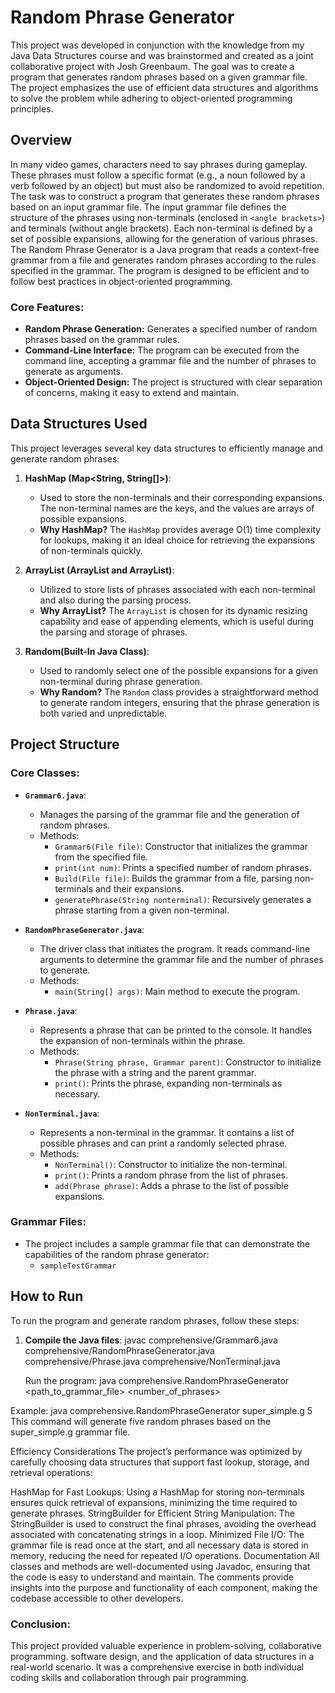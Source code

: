 # Random Phrase Generator

This project was developed in conjunction with the knowledge from my Java Data Structures course and was brainstormed and created as a joint collaborative project with Josh Greenbaum. The goal was to create a program that generates random phrases based on a given grammar file. The project emphasizes the use of efficient data structures and algorithms to solve the problem while adhering to object-oriented programming principles.

## Overview
In many video games, characters need to say phrases during gameplay. These phrases must follow a specific format (e.g., a noun followed by a verb followed by an object) but must also be randomized to avoid repetition. The task was to construct a program that generates these random phrases based on an input grammar file.
The input grammar file defines the structure of the phrases using non-terminals (enclosed in `<angle brackets>`) and terminals (without angle brackets). Each non-terminal is defined by a set of possible expansions, allowing for the generation of various phrases.
The Random Phrase Generator is a Java program that reads a context-free grammar from a file and generates random phrases according to the rules specified in the grammar. The program is designed to be efficient and to follow best practices in object-oriented programming.

### Core Features:
- **Random Phrase Generation:** Generates a specified number of random phrases based on the grammar rules.
- **Command-Line Interface:** The program can be executed from the command line, accepting a grammar file and the number of phrases to generate as arguments.
- **Object-Oriented Design:** The project is structured with clear separation of concerns, making it easy to extend and maintain.

## Data Structures Used
This project leverages several key data structures to efficiently manage and generate random phrases:

1. **HashMap (Map<String, String[]>)**: 
   - Used to store the non-terminals and their corresponding expansions. The non-terminal names are the keys, and the values are arrays of possible expansions.
   - **Why HashMap?** The `HashMap` provides average O(1) time complexity for lookups, making it an ideal choice for retrieving the expansions of non-terminals quickly.

2. **ArrayList (ArrayList<String> and ArrayList<Phrase>)**: 
   - Utilized to store lists of phrases associated with each non-terminal and also during the parsing process.
   - **Why ArrayList?** The `ArrayList` is chosen for its dynamic resizing capability and ease of appending elements, which is useful during the parsing and storage of phrases.

3. **Random(Built-In Java Class)**:
   - Used to randomly select one of the possible expansions for a given non-terminal during phrase generation.
   - **Why Random?** The `Random` class provides a straightforward method to generate random integers, ensuring that the phrase generation is both varied and unpredictable.

## Project Structure

### Core Classes:
- **`Grammar6.java`**:
  - Manages the parsing of the grammar file and the generation of random phrases.
  - Methods:
    - `Grammar6(File file)`: Constructor that initializes the grammar from the specified file.
    - `print(int num)`: Prints a specified number of random phrases.
    - `Build(File file)`: Builds the grammar from a file, parsing non-terminals and their expansions.
    - `generatePhrase(String nonterminal)`: Recursively generates a phrase starting from a given non-terminal.

- **`RandomPhraseGenerator.java`**:
  - The driver class that initiates the program. It reads command-line arguments to determine the grammar file and the number of phrases to generate.
  - Methods:
    - `main(String[] args)`: Main method to execute the program.

- **`Phrase.java`**:
  - Represents a phrase that can be printed to the console. It handles the expansion of non-terminals within the phrase.
  - Methods:
    - `Phrase(String phrase, Grammar parent)`: Constructor to initialize the phrase with a string and the parent grammar.
    - `print()`: Prints the phrase, expanding non-terminals as necessary.

- **`NonTerminal.java`**:
  - Represents a non-terminal in the grammar. It contains a list of possible phrases and can print a randomly selected phrase.
  - Methods:
    - `NonTerminal()`: Constructor to initialize the non-terminal.
    - `print()`: Prints a random phrase from the list of phrases.
    - `add(Phrase phrase)`: Adds a phrase to the list of possible expansions.

### Grammar Files:
- The project includes a sample grammar file that can demonstrate the capabilities of the random phrase generator:
  - `sampleTestGrammar`

## How to Run

To run the program and generate random phrases, follow these steps:

1. **Compile the Java files**: 
   javac comprehensive/Grammar6.java comprehensive/RandomPhraseGenerator.java comprehensive/Phrase.java comprehensive/NonTerminal.java

   Run the program:
java comprehensive.RandomPhraseGenerator <path_to_grammar_file> <number_of_phrases>

Example:
java comprehensive.RandomPhraseGenerator super_simple.g 5
This command will generate five random phrases based on the super_simple.g grammar file.

Efficiency Considerations
The project’s performance was optimized by carefully choosing data structures that support fast lookup, storage, and retrieval operations:

HashMap for Fast Lookups: Using a HashMap for storing non-terminals ensures quick retrieval of expansions, minimizing the time required to generate phrases.
StringBuilder for Efficient String Manipulation: The StringBuilder is used to construct the final phrases, avoiding the overhead associated with concatenating strings in a loop.
Minimized File I/O: The grammar file is read once at the start, and all necessary data is stored in memory, reducing the need for repeated I/O operations.
Documentation
All classes and methods are well-documented using Javadoc, ensuring that the code is easy to understand and maintain. The comments provide insights into the purpose and functionality of each component, making the codebase accessible to other developers.

### Conclusion:
This project provided valuable experience in problem-solving, collaborative programming. software design, and the application of data structures in a real-world scenario. It was a comprehensive exercise in both individual coding skills and collaboration through pair programming.
